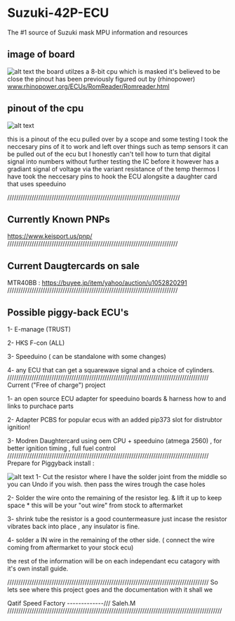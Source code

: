 # Suzuki-42P-ECU
The #1 source of Suzuki mask MPU information and resources 
 ## image of board 
 ![alt text](https://gcdnb.pbrd.co/images/1ydCnrPaT7p2.jpg)
 the board utilzes a 8-bit cpu which is masked it's believed to be close 
 the pinout has been previously figured out by (rhinopower) 
 www.rhinopower.org/ECUs/RomReader/Romreader.html
 ## pinout of the cpu 
  ![alt text](https://gcdnb.pbrd.co/images/Y1y29Iqc7OYW.jpg?o=1)

this is a pinout of the ecu pulled over by a scope and some testing 
I took the neccesary pins of it to work and left over things such as temp sensors 
it can be pulled out of the ecu but I honestly can't tell how to turn that digital signal into numbers without further testing
the IC before it however has a gradiant signal of voltage via the variant resistance of the temp thermos 
I have took the neccesary pins to hook the ECU alongsite a daughter card that uses speeduino 

//////////////////////////////////////////////////////////////////////////////
## Currently Known PNPs
https://www.keisport.us/pnp/
/////////////////////////////////////////////////////////////////////////////
## Current Daugtercards on sale
   MTR40BB : https://buyee.jp/item/yahoo/auction/u1052820291
/////////////////////////////////////////////////////////////////////////////
## Possible piggy-back ECU's
1- E-manage (TRUST)

2- HKS F-con (ALL)

3- Speeduino ( can be standalone with some changes)

4- any ECU that can get a squarewave signal and a choice of cylinders.
///////////////////////////////////////////////////////////////////////////////////////////
Current ("Free of charge") project

1- an open source ECU adapter for speeduino boards & harness how to and links to purchace parts 

2- Adapter PCBS for popular ecus with an added pip373 slot for distrubtor ignition!

3- Modren Daughtercard using oem CPU + speeduino (atmega 2560) , for better ignition timing , full fuel control
///////////////////////////////////////////////////////////////////////////////////////////
Prepare for Piggyback install : 

  ![alt text](https://gcdnb.pbrd.co/images/rOFZfakCF07A.jpg?o=1)
  1- Cut the resistor where I have the solder joint from the middle so you can Undo if you wish. 
     then pass the wires trough the case holes
  
  2- Solder the wire onto the remaining of the resistor leg. & lift it up to keep space * this will be your "out wire" from stock to aftermarket
 
  3- shrink tube the resistor is a good countermeasure just incase the resistor vibrates back into place , any insulator is fine.
 
  4- solder a IN wire in the remaining of the other side. ( connect the wire coming from aftermarket to your stock ecu)
  
   the rest of the information will be on each independant ecu catagory with it's own install guide.
  
///////////////////////////////////////////////////////////////////////////////////////////
So lets see where this project goes and the documentation with it shall we 






Qatif Speed Factory -------------/// Saleh.M
/////////////////////////////////////////////////////////////////////////////////////////////////
